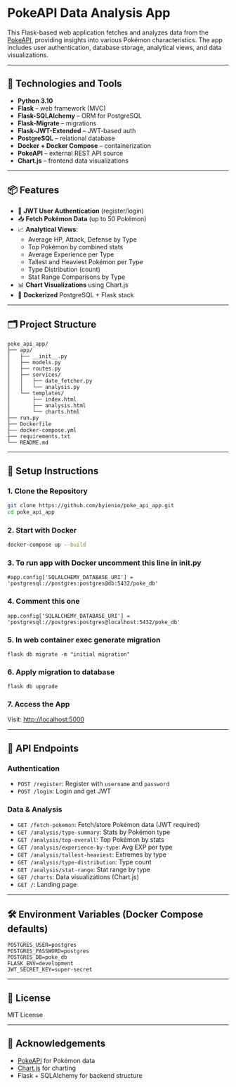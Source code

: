 # PokeAPI Data Analysis App

This Flask-based web application fetches and analyzes data from the [PokeAPI](https://pokeapi.co/), providing insights into various Pokémon characteristics. The app includes user authentication, database storage, analytical views, and data visualizations.

---

## 🔧 Technologies and Tools

- **Python 3.10**
- **Flask** – web framework (MVC)
- **Flask-SQLAlchemy** – ORM for PostgreSQL
- **Flask-Migrate** – migrations
- **Flask-JWT-Extended** – JWT-based auth
- **PostgreSQL** – relational database
- **Docker + Docker Compose** – containerization
- **PokeAPI** – external REST API source
- **Chart.js** – frontend data visualizations

---

## 📦 Features

- 🔐 **JWT User Authentication** (register/login)
- 📥 **Fetch Pokémon Data** (up to 50 Pokémon)
- 📈 **Analytical Views**:
  - Average HP, Attack, Defense by Type
  - Top Pokémon by combined stats
  - Average Experience per Type
  - Tallest and Heaviest Pokémon per Type
  - Type Distribution (count)
  - Stat Range Comparisons by Type
- 📊 **Chart Visualizations** using Chart.js
- 🐳 **Dockerized** PostgreSQL + Flask stack

---

## 🗂 Project Structure

```
poke_api_app/
├── app/
│   ├── __init__.py
│   ├── models.py
│   ├── routes.py
│   ├── services/
│   │   ├── date_fetcher.py
│   │   └── analysis.py
│   └── templates/
│       ├── index.html
│       ├── analysis.html
│       └── charts.html
├── run.py
├── Dockerfile
├── docker-compose.yml
├── requirements.txt
└── README.md
```

---

## 🚀 Setup Instructions

### 1. Clone the Repository

```bash
git clone https://github.com/byienio/poke_api_app.git
cd poke_api_app
```

### 2. Start with Docker

```bash
docker-compose up --build
```
### 3. To run app with Docker uncomment this line in __init__.py
```
#app.config['SQLALCHEMY_DATABASE_URI'] = 'postgresql://postgres:postgres@db:5432/poke_db'
```
### 4. Comment this one
```
app.config['SQLALCHEMY_DATABASE_URI'] = 'postgresql://postgres:postgres@localhost:5432/poke_db'
```
### 5. In web container exec generate migration
```
flask db migrate -m "initial migration"
```
### 6. Apply migration to database
```
flask db upgrade
```
### 7. Access the App

Visit: [http://localhost:5000](http://localhost:5000)

---

## 🔌 API Endpoints

### Authentication

- `POST /register`: Register with `username` and `password`
- `POST /login`: Login and get JWT

### Data & Analysis

- `GET /fetch-pokemon`: Fetch/store Pokémon data (JWT required)
- `GET /analysis/type-summary`: Stats by Pokémon type
- `GET /analysis/top-overall`: Top Pokémon by stats
- `GET /analysis/experience-by-type`: Avg EXP per type
- `GET /analysis/tallest-heaviest`: Extremes by type
- `GET /analysis/type-distribution`: Type count
- `GET /analysis/stat-range`: Stat range by type
- `GET /charts`: Data visualizations (Chart.js)
- `GET /`: Landing page

---

## 🛠 Environment Variables (Docker Compose defaults)

```
POSTGRES_USER=postgres
POSTGRES_PASSWORD=postgres
POSTGRES_DB=poke_db
FLASK_ENV=development
JWT_SECRET_KEY=super-secret
```

---

## 📜 License

MIT License

---

## 🙌 Acknowledgements

- [PokeAPI](https://pokeapi.co/) for Pokémon data
- [Chart.js](https://www.chartjs.org/) for charting
- Flask + SQLAlchemy for backend structure
